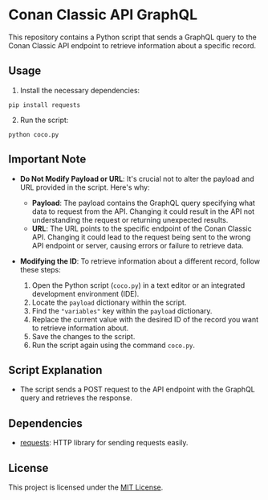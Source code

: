 # Conan Classic API GraphQL

This repository contains a Python script that sends a GraphQL query to the Conan Classic API endpoint to retrieve information about a specific record.

## Usage

1. Install the necessary dependencies:

```
pip install requests
```

2. Run the script:

```
python coco.py
```

## Important Note

- **Do Not Modify Payload or URL**: It's crucial not to alter the payload and URL provided in the script. Here's why:
  - **Payload**: The payload contains the GraphQL query specifying what data to request from the API. Changing it could result in the API not understanding the request or returning unexpected results.
  - **URL**: The URL points to the specific endpoint of the Conan Classic API. Changing it could lead to the request being sent to the wrong API endpoint or server, causing errors or failure to retrieve data.

- **Modifying the ID**: To retrieve information about a different record, follow these steps:
  1. Open the Python script (`coco.py`) in a text editor or an integrated development environment (IDE).
  2. Locate the `payload` dictionary within the script.
  3. Find the `"variables"` key within the `payload` dictionary.
  4. Replace the current value with the desired ID of the record you want to retrieve information about.
  5. Save the changes to the script.
  6. Run the script again using the command `coco.py`.

## Script Explanation

- The script sends a POST request to the API endpoint with the GraphQL query and retrieves the response.

## Dependencies

- [requests](https://pypi.org/project/requests/): HTTP library for sending requests easily.

## License

This project is licensed under the [MIT License](LICENSE).
